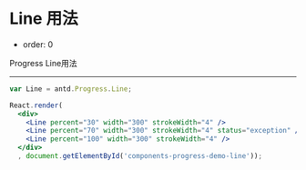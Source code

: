 # Line 用法

- order: 0

Progress Line用法

---

````jsx
var Line = antd.Progress.Line;

React.render(
  <div>
    <Line percent="30" width="300" strokeWidth="4" />
    <Line percent="70" width="300" strokeWidth="4" status="exception" />
    <Line percent="100" width="300" strokeWidth="4" />
  </div>
  , document.getElementById('components-progress-demo-line'));
````
